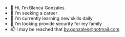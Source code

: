 - 👋 Hi, I’m Blanca Gonzales 
- 👀 I’m seeking a career
- 🌱 I’m currently learning new skills daily
- 💞️ I’m looking provide security for my family
- 📫 I may be reached that bv.gonzales@hotmail.com
